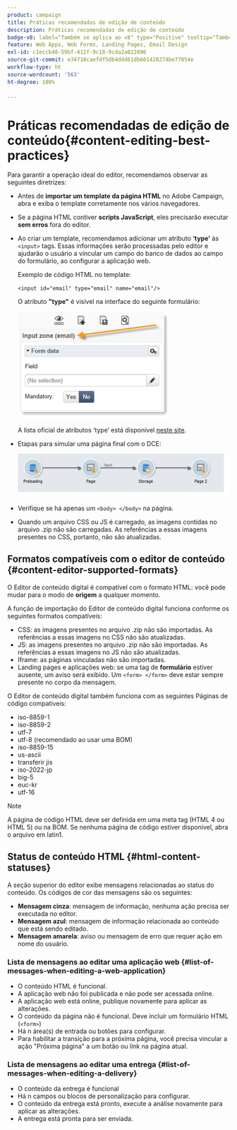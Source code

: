 ```yaml
---
product: campaign
title: Práticas recomendadas de edição de conteúdo
description: Práticas recomendadas de edição de conteúdo
badge-v8: label="Também se aplica ao v8" type="Positive" tooltip="Também se aplica ao Campaign v8"
feature: Web Apps, Web Forms, Landing Pages, Email Design
exl-id: c1eccb48-59bf-412f-9c18-9cda2a022096
source-git-commit: e34718caefdf5db4ddd61db601420274be77054e
workflow-type: ht
source-wordcount: '563'
ht-degree: 100%

---
```


# Práticas recomendadas de edição de conteúdo{#content-editing-best-practices}



Para garantir a operação ideal do editor, recomendamos observar as seguintes diretrizes:

* Antes de **importar um template da página HTML** no Adobe Campaign, abra e exiba o template corretamente nos vários navegadores.
* Se a página HTML contiver **scripts JavaScript**, eles precisarão executar **sem erros** fora do editor.
* Ao criar um template, recomendamos adicionar um atributo **‘type’** às `<input>` tags. Essas informações serão processadas pelo editor e ajudarão o usuário a vincular um campo do banco de dados ao campo do formulário, ao configurar a aplicação web.

  Exemplo de código HTML no template:

  ```
  <input id="email" type="email" name="email"/>
  ```

  O atributo **&quot;type&quot;** é visível na interface do seguinte formulário:

  ![](assets/dce_sidebar_inputtypechanges.png)

  A lista oficial de atributos ‘type’ está disponível [neste site](https://www.w3schools.com/tags/att_input_type.asp).

* Etapas para simular uma página final com o DCE:

  ![](assets/dce_enchainement.png)

* Verifique se há apenas um `<body> </body>` na página.
* Quando um arquivo CSS ou JS é carregado, as imagens contidas no arquivo .zip não são carregadas. As referências a essas imagens presentes no CSS, portanto, não são atualizadas.

## Formatos compatíveis com o editor de conteúdo {#content-editor-supported-formats}

O Editor de conteúdo digital é compatível com o formato HTML: você pode mudar para o modo de **origem** a qualquer momento.

A função de importação do Editor de conteúdo digital funciona conforme os seguintes formatos compatíveis:

* CSS: as imagens presentes no arquivo .zip não são importadas. As referências a essas imagens no CSS não são atualizadas.
* JS: as imagens presentes no arquivo .zip não são importadas. As referências a essas imagens no JS não são atualizadas.
* Iframe: as páginas vinculadas não são importadas.
* Landing pages e aplicações web: se uma tag de **formulário** estiver ausente, um aviso será exibido. Um `<form> </form>` deve estar sempre presente no corpo da mensagem.

O Editor de conteúdo digital também funciona com as seguintes Páginas de código compatíveis:

* iso-8859-1
* iso-8859-2
* utf-7
* utf-8 (recomendado ao usar uma BOM)
* iso-8859-15
* us-ascii
* transferir jis
* iso-2022-jp
* big-5
* euc-kr
* utf-16

>[!NOTE]
>
>A página de código HTML deve ser definida em uma meta tag (HTML 4 ou HTML 5) ou na BOM. Se nenhuma página de código estiver disponível, abra o arquivo em latin1.

## Status de conteúdo HTML {#html-content-statuses}

A seção superior do editor exibe mensagens relacionadas ao status do conteúdo. Os códigos de cor das mensagens são os seguintes:

* **Mensagem cinza**: mensagem de informação, nenhuma ação precisa ser executada no editor.
* **Mensagem azul**: mensagem de informação relacionada ao conteúdo que está sendo editado.
* **Mensagem amarela**: aviso ou mensagem de erro que requer ação em nome do usuário.

### Lista de mensagens ao editar uma aplicação web {#list-of-messages-when-editing-a-web-application}

* O conteúdo HTML é funcional.
* A aplicação web não foi publicada e não pode ser acessada online.
* A aplicação web está online, publique novamente para aplicar as alterações.
* O conteúdo da página não é funcional. Deve incluir um formulário HTML (`<form>`)
* Há n área(s) de entrada ou botões para configurar.
* Para habilitar a transição para a próxima página, você precisa vincular a ação &quot;Próxima página&quot; a um botão ou link na página atual.

### Lista de mensagens ao editar uma entrega {#list-of-messages-when-editing-a-delivery}

* O conteúdo da entrega é funcional
* Há n campos ou blocos de personalização para configurar.
* O conteúdo da entrega está pronto, execute a análise novamente para aplicar as alterações.
* A entrega está pronta para ser enviada.
